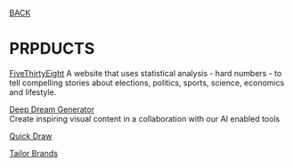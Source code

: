 [BACK](/..)

# PRPDUCTS

[FiveThirtyEight](https://fivethirtyeight.com/)
A website that uses statistical analysis - hard numbers - to tell compelling stories about elections, politics, sports, science, economics and lifestyle.

[Deep Dream Generator](https://deepdreamgenerator.com/)  
Create inspiring visual content in a collaboration with our AI enabled tools

[Quick Draw](https://quickdraw.withgoogle.com/)

[Tailor Brands](https://www.tailorbrands.com/)